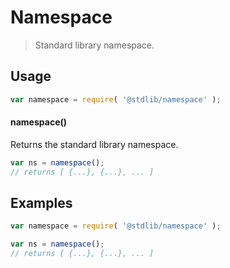 # Namespace

> Standard library namespace.


<section class="usage">

## Usage

``` javascript
var namespace = require( '@stdlib/namespace' );
```

#### namespace()

Returns the standard library namespace.

``` javascript
var ns = namespace();
// returns [ {...}, {...}, ... ]
```

</section>

<!-- /.usage -->


<section class="examples">

## Examples

<!-- TODO: better example. Possibly adding to global namespace as was done in previous example. Can see REPL context generation for inspiration. -->

``` javascript
var namespace = require( '@stdlib/namespace' );

var ns = namespace();
// returns [ {...}, {...}, ... ]
```

</section>

<!-- /.examples -->


<section class="links">

</section>

<!-- /.links -->
